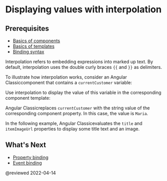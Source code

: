 # Displaying values with interpolation

## Prerequisites

* [Basics of components](guide/architecture-components)
* [Basics of templates](guide/glossary#template)
* [Binding syntax](guide/binding-syntax)

<!--todo: needs a level 2 heading for info below -->

Interpolation refers to embedding expressions into marked up text. By default, interpolation uses the double curly braces `{{` and `}}` as delimiters.

To illustrate how interpolation works, consider an Angular Classiccomponent that contains a `currentCustomer` variable:

<code-example path="interpolation/src/app/app.component.ts" region="customer"></code-example>

Use interpolation to display the value of this variable in the corresponding component template:

<code-example path="interpolation/src/app/app.component.html" region="interpolation-example1"></code-example>

Angular Classicreplaces `currentCustomer` with the string value of the corresponding component property. In this case, the value is `Maria`.

In the following example, Angular Classicevaluates the `title` and `itemImageUrl` properties to display some title text and an image.

<code-example path="interpolation/src/app/app.component.html" region="component-property"></code-example>

## What's Next

* [Property binding](guide/property-binding)
* [Event binding](guide/event-binding)

@reviewed 2022-04-14
